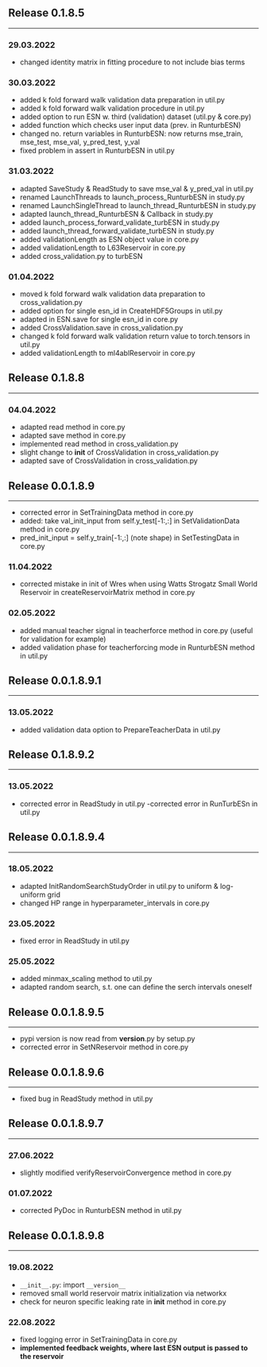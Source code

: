  
## Release 0.1.8.5
------------------
### 29.03.2022
- changed identity matrix in fitting procedure to not include bias terms

### 30.03.2022
- added k fold forward walk validation data preparation in util.py
- added k fold forward walk validation procedure in util.py
- added option to run ESN w. third (validation) dataset (util.py & core.py)
- added function which checks user input data (prev. in RunturbESN)
- changed no. return variables in RunturbESN: now returns mse_train, mse_test, mse_val, y_pred_test, y_val
- fixed problem in assert in RunturbESN in util.py

### 31.03.2022
- adapted SaveStudy & ReadStudy to save mse_val & y_pred_val in util.py
- renamed LaunchThreads to launch_process_RunturbESN in study.py
- renamed LaunchSingleThread to launch_thread_RunturbESN in study.py
- adapted launch_thread_RunturbESN & Callback in study.py
- added launch_process_forward_validate_turbESN in study.py
- added launch_thread_forward_validate_turbESN in study.py
- added validationLength as ESN object value in core.py
- added validationLength to L63Reservoir in core.py
- added cross_validation.py to turbESN

### 01.04.2022
- moved k fold forward walk validation data preparation to cross_validation.py
- added option for single esn_id in CreateHDF5Groups in util.py
- adapted in ESN.save for single esn_id in core.py
- added CrossValidation.save in cross_validation.py
- changed k fold forward walk validation return value to torch.tensors in util.py
- added validationLength to ml4ablReservoir in core.py

## Release 0.1.8.8
------------------
### 04.04.2022
- adapted read method in core.py
- adapted save method in core.py
- implemented read method in cross_validation.py
- slight change to __init__ of CrossValidation in cross_validation.py
- adapted save of CrossValidation in cross_validation.py

## Release 0.0.1.8.9
--------------------
- corrected error in SetTrainingData method in core.py
- added: take val_init_input from self.y_test[-1:,:] in SetValidationData method in core.py
- pred_init_input = self.y_train[-1:,:] (note shape) in SetTestingData in core.py

### 11.04.2022
- corrected mistake in init of Wres when using Watts Strogatz Small World Reservoir in createReservoirMatrix method in core.py

### 02.05.2022
- added manual teacher signal in teacherforce method in core.py (useful for validation for example)
- added validation phase for teacherforcing mode in RunturbESN method in util.py

## Release 0.0.1.8.9.1
--------------------
### 13.05.2022
- added validation data option to PrepareTeacherData in util.py

## Release 0.1.8.9.2
------------------
### 13.05.2022
- corrected error in ReadStudy in util.py
-corrected error in RunTurbESn in util.py

## Release 0.0.1.8.9.4
--------------------
### 18.05.2022
- adapted InitRandomSearchStudyOrder in util.py to uniform & log-uniform grid
- changed HP range in hyperparameter_intervals in core.py

### 23.05.2022
- fixed error in ReadStudy in util.py

### 25.05.2022
- added minmax_scaling method to util.py 
- adapted random search, s.t. one can define the serch intervals oneself

## Release 0.0.1.8.9.5
--------------------
- pypi version is now read from __version__.py by setup.py
- corrected error in SetNReservoir method in core.py


## Release 0.0.1.8.9.6
---------------------
- fixed bug in ReadStudy method in util.py

## Release 0.0.1.8.9.7
---------------------
### 27.06.2022
- slightly modified verifyReservoirConvergence method in core.py

### 01.07.2022
- corrected PyDoc in RunturbESN method in util.py


## Release 0.0.1.8.9.8
---------------------
### 19.08.2022
- `__init__.py`: import `__version__`
- removed small world reservoir matrix initialization via networkx
- check for neuron specific leaking rate in __init__ method in core.py

### 22.08.2022
- fixed logging error in SetTrainingData in core.py
- **implemented feedback weights, where last ESN output is passed to the reservoir**